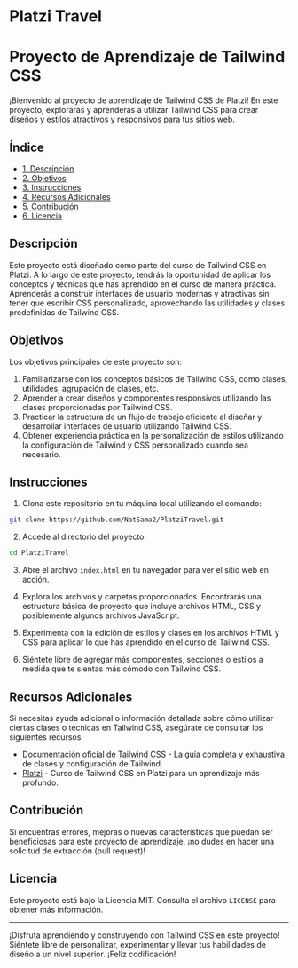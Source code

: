 # Platzi Travel

# Proyecto de Aprendizaje de Tailwind CSS 

¡Bienvenido al proyecto de aprendizaje de Tailwind CSS de Platzi! En este proyecto, explorarás y aprenderás a utilizar Tailwind CSS para crear diseños y estilos atractivos y responsivos para tus sitios web.

## Índice

* [1. Descripción](#1-descripción)
* [2. Objetivos](#2-objetivos)
* [3. Instrucciones](#3-instrucciones)
* [4. Recursos Adicionales](#4-recursos-adicionales)
* [5. Contribución](#5-contribución)
* [6. Licencia](#6-licencia)


## Descripción

Este proyecto está diseñado como parte del curso de Tailwind CSS en Platzi. A lo largo de este proyecto, tendrás la oportunidad de aplicar los conceptos y técnicas que has aprendido en el curso de manera práctica. Aprenderás a construir interfaces de usuario modernas y atractivas sin tener que escribir CSS personalizado, aprovechando las utilidades y clases predefinidas de Tailwind CSS.

## Objetivos

Los objetivos principales de este proyecto son:

1. Familiarizarse con los conceptos básicos de Tailwind CSS, como clases, utilidades, agrupación de clases, etc.
2. Aprender a crear diseños y componentes responsivos utilizando las clases proporcionadas por Tailwind CSS.
3. Practicar la estructura de un flujo de trabajo eficiente al diseñar y desarrollar interfaces de usuario utilizando Tailwind CSS.
4. Obtener experiencia práctica en la personalización de estilos utilizando la configuración de Tailwind y CSS personalizado cuando sea necesario.

## Instrucciones

1. Clona este repositorio en tu máquina local utilizando el comando:

```sh
git clone https://github.com/NatSama2/PlatziTravel.git
```

2. Accede al directorio del proyecto:

```sh
cd PlatziTravel
```

3. Abre el archivo `index.html` en tu navegador para ver el sitio web en acción.

4. Explora los archivos y carpetas proporcionados. Encontrarás una estructura básica de proyecto que incluye archivos HTML, CSS y posiblemente algunos archivos JavaScript.

5. Experimenta con la edición de estilos y clases en los archivos HTML y CSS para aplicar lo que has aprendido en el curso de Tailwind CSS.

6. Siéntete libre de agregar más componentes, secciones o estilos a medida que te sientas más cómodo con Tailwind CSS.

## Recursos Adicionales

Si necesitas ayuda adicional o información detallada sobre cómo utilizar ciertas clases o técnicas en Tailwind CSS, asegúrate de consultar los siguientes recursos:

- [Documentación oficial de Tailwind CSS](https://tailwindcss.com/docs) - La guía completa y exhaustiva de clases y configuración de Tailwind.
- [Platzi](https://platzi.com/cursos/tailwind/) - Curso de Tailwind CSS en Platzi para un aprendizaje más profundo.

## Contribución

Si encuentras errores, mejoras o nuevas características que puedan ser beneficiosas para este proyecto de aprendizaje, ¡no dudes en hacer una solicitud de extracción (pull request)!

## Licencia

Este proyecto está bajo la Licencia MIT. Consulta el archivo `LICENSE` para obtener más información.

---

¡Disfruta aprendiendo y construyendo con Tailwind CSS en este proyecto! Siéntete libre de personalizar, experimentar y llevar tus habilidades de diseño a un nivel superior. ¡Feliz codificación!
